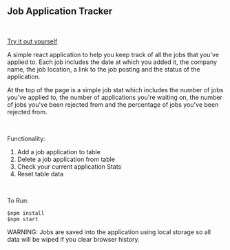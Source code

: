 ## Job Application Tracker

</br>

[Try it out yourself](https://job-app-tracker.netlify.app/)

A simple react application to help you keep track of all the jobs that you've applied to. Each job includes the date at which you added it, the company name, the job location, a link to the job posting and the status of the application.

At the top of the page is a simple job stat which includes the number of jobs you've applied to, the number of applications you're waiting on, the number of jobs you've been rejected from and the percentage of jobs you've been rejected from.

</br>

Functionality:
1) Add a job application to table
2) Delete a job application from table
3) Check your current application Stats
4) Reset table data

</br>

To Run:

    $npm install
    $npm start


WARNING: Jobs are saved into the application using local storage so all data will be wiped if you clear browser history.
